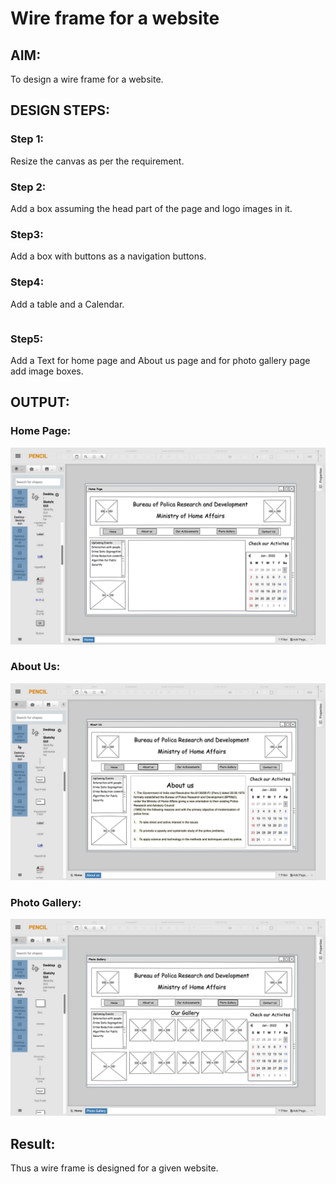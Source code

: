 # Wire frame for a website

## AIM:
To design a wire frame for a website.

## DESIGN STEPS:

### Step 1:
Resize the canvas as per the requirement.

### Step 2:
Add a box assuming the head part of the page and logo images in it.

### Step3:
Add a box with buttons as a navigation buttons.

### Step4:
Add a table and a Calendar.
~~~
~~~
### Step5:
Add a Text for home page and About us page and for photo gallery page add image boxes.
## OUTPUT:
### Home Page:
![output](1.jpeg)
### About Us:
![output](2.jpeg)
### Photo Gallery:
![output](3.jpeg)


## Result:
Thus a wire frame is designed for a given website.
